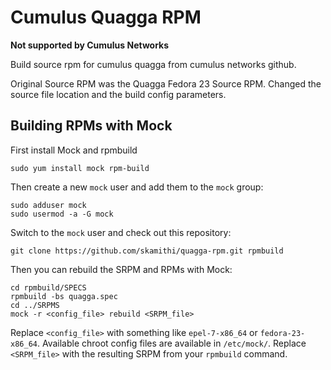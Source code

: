 # Cumulus Quagga RPM

**Not supported by Cumulus Networks**

Build source rpm for cumulus quagga  from cumulus networks github.

Original Source RPM was the Quagga Fedora 23 Source RPM. Changed the source file location and the build config parameters.

## Building RPMs with Mock
First install Mock and rpmbuild

```
sudo yum install mock rpm-build
```

Then create a new `mock` user and add them to the `mock` group:

```
sudo adduser mock
sudo usermod -a -G mock
```

Switch to the `mock` user and check out this repository:

```
git clone https://github.com/skamithi/quagga-rpm.git rpmbuild
```

Then you can rebuild the SRPM and RPMs with Mock:

```
cd rpmbuild/SPECS
rpmbuild -bs quagga.spec
cd ../SRPMS
mock -r <config_file> rebuild <SRPM_file>
```

Replace `<config_file>` with something like `epel-7-x86_64` or `fedora-23-x86_64`. Available chroot config files
are available in `/etc/mock/`. Replace `<SRPM_file>` with the resulting SRPM from your `rpmbuild` command.
